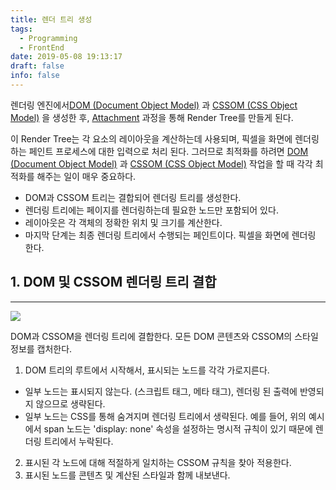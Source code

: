 ```yaml
---
title: 렌더 트리 생성
tags:
  - Programming
  - FrontEnd
date: 2019-05-08 19:13:17
draft: false
info: false
---
```


렌더링 엔진에서[DOM (Document Object Model)](https://www.notion.so/05b2fa44-e433-4bb2-9fc3-cd59110f6ddb) 과 [CSSOM (CSS Object Model)](https://www.notion.so/66bd0de6-0972-4fd9-a82f-f557c172ea1b) 을 생성한 후, [Attachment](https://www.notion.so/gwangwhi/f83ac03f82614f7882a27d415fb9eda2#81ba6b0a7a3f4d62b749bad3ca7c0385) 과정을 통해 Render Tree를 만들게 된다.

이 Render Tree는 각 요소의 레이아웃을 계산하는데 사용되며, 픽셀을 화면에 렌더링하는 페인트 프로세스에 대한 입력으로 처리 된다. 그러므로 최적화를 하려면 [DOM (Document Object Model)](https://www.notion.so/05b2fa44-e433-4bb2-9fc3-cd59110f6ddb) 과 [CSSOM (CSS Object Model)](https://www.notion.so/66bd0de6-0972-4fd9-a82f-f557c172ea1b) 작업을 할 때 각각 최적화를 해주는 일이 매우 중요하다.

- DOM과 CSSOM 트리는 결합되어 렌더링 트리를 생성한다.
- 렌더링 트리에는 페이지를 렌더링하는데 필요한 노드만 포함되어 있다.
- 레이아웃은 각 객체의 정확한 위치 및 크기를 계산한다.
- 마지막 단계는 최종 렌더링 트리에서 수행되는 페인트이다. 픽셀을 화면에 렌더링 한다.

## 1. DOM 및 CSSOM 렌더링 트리 결합

---

![](https://developers.google.com/web/fundamentals/performance/critical-rendering-path/images/render-tree-construction.png?hl=ko)

DOM과 CSSOM을 렌더링 트리에 결합한다. 모든 DOM 콘텐츠와 CSSOM의 스타일 정보를 캡처한다.

1. DOM 트리의 루트에서 시작해서, 표시되는 노드를 각각 가로지른다.
- 일부 노드는 표시되지 않는다. (스크립트 태그, 메타 태그), 렌더링 된 출력에 반영되지 않으므로 생략된다.
- 일부 노드는 CSS를 통해 숨겨지며 렌더링 트리에서 생략된다. 예를 들어, 위의 예시에서 span 노드는 'display: none' 속성을 설정하는 명시적 규칙이 있기 때문에 렌더링 트리에서 누락된다.
2. 표시된 각 노드에 대해 적절하게 일치하는 CSSOM 규칙을 찾아 적용한다.
3. 표시된 노드를 콘텐츠 및 계산된 스타일과 함께 내보낸다.